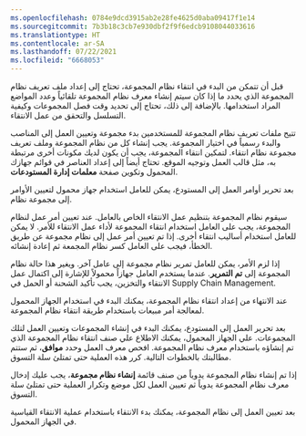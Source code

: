 ```yaml
---
ms.openlocfilehash: 0784e9dcd3915ab2e28fe4625d0aba09417f1e14
ms.sourcegitcommit: 7b3b18c3cb7e930dbf2f9f6edcb9108044033616
ms.translationtype: HT
ms.contentlocale: ar-SA
ms.lasthandoff: 07/22/2021
ms.locfileid: "6668053"
---
```

قبل أن تتمكن من البدء في انتقاء نظام المجموعة، تحتاج إلى إعداد ملف تعريف نظام المجموعة الذي يحدد ما إذا كان سيتم إنشاء معرف نظام المجموعة تلقائياً وعدد المواضع المراد استخدامها. بالإضافة إلى ذلك، تحتاج إلى تحديد وقت فصل المجموعات وكيفية التسلسل والتحقق من عمل الانتقاء.
 
تتيح ملفات تعريف نظام المجموعة للمستخدمين بدء مجموعة وتعيين العمل إلى المناصب والبدء رسمياً في اختيار المجموعة. يجب إنشاء كل من نظام المجموعة وملف تعريف مجموعة نظام انتقاء. لتمكين انتقاء المجموعة، يجب أن يكون لديك مكونات أخرى مرتبطة به، مثل قالب العمل وتوجيه الموقع. تحتاج أيضاً إلى إعداد العناصر في قوائم جهازك المحمول وتكوين صفحة **معلمات إدارة المستودعات**.

بعد تحرير أوامر العمل إلى المستودع، يمكن للعامل استخدام جهاز محمول لتعيين الأوامر إلى مجموعة نظام.

سيقوم نظام المجموعة بتنظيم عمل الانتقاء الخاص بالعامل. عند تعيين أمر عمل لنظام المجموعة، يجب على العامل استخدام انتقاء المجموعة لأداء عمل الانتقاء للأمر. لا يمكن للعامل استخدام أساليب انتقاء أخرى. إذا تم تعيين أمر عمل إلى نظام مجموعة عن طريق الخطأ، فيجب على العامل كسر نظام المجمعة ثم إعادة إنشائه.

إذا لزم الأمر، يمكن للعامل تمرير نظام مجموعة إلى عامل آخر. ويغير هذا حالة نظام المجموعة إلى **تم التمرير**. عندما يستخدم العامل جهازاً محمولاً للإشارة إلى اكتمال عمل الانتقاء والتخزين، يجب تأكيد الشحنة أو الحمل في Supply Chain Management.

عند الانتهاء من إعداد انتقاء نظام المجموعة، يمكنك البدء في استخدام الجهاز المحمول لمعالجة أمر مبيعات باستخدام طريقة انتقاء نظام المجموعة.

بعد تحرير العمل إلى المستودع، يمكنك البدء في إنشاء المجموعات وتعيين العمل لتلك المجموعات. علي الجهاز المحمول، يمكنك الاطلاع علي صنف انتقاء نظام المجموعة الذي تم إنشاؤه باستخدام معرف نظام المجموعة.
افحص معرف العمل وحدد **موافق**، ثم ستتم مطالبتك بالخطوات التالية. كرر هذه العملية حتى تمتلئ سلة التسوق.

إذا تم إنشاء نظام المجموعة يدوياً من صنف قائمة **إنشاء نظام مجموعة**، يجب عليك إدخال معرف نظام المجموعة يدوياً ثم تعيين العمل لكل موضع وتكرار العملية حتى تمتلئ سلة التسوق.

بعد تعيين العمل إلى نظام المجموعة، يمكنك بدء الانتقاء باستخدام عملية الانتقاء القياسية في الجهاز المحمول. 
